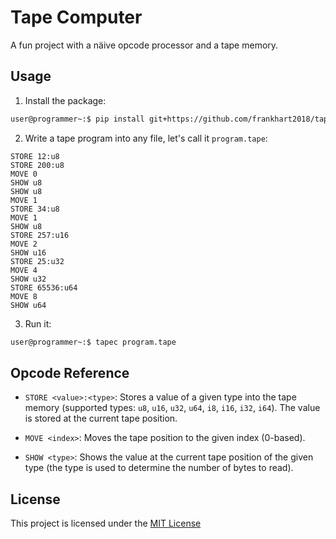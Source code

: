# Tape Computer

A fun project with a näive opcode processor and a tape memory.

## Usage

1. Install the package:

```bash
user@programmer~:$ pip install git+https://github.com/frankhart2018/tape-computer.git
```

2. Write a tape program into any file, let's call it `program.tape`:

```
STORE 12:u8
STORE 200:u8
MOVE 0
SHOW u8
SHOW u8
MOVE 1
STORE 34:u8
MOVE 1
SHOW u8
STORE 257:u16
MOVE 2
SHOW u16
STORE 25:u32
MOVE 4
SHOW u32
STORE 65536:u64
MOVE 8
SHOW u64
```

3. Run it:

```bash
user@programmer~:$ tapec program.tape
```

## Opcode Reference

- `STORE <value>:<type>`: Stores a value of a given type into the tape memory (supported types: `u8`, `u16`, `u32`, `u64`, `i8`, `i16`, `i32`, `i64`). The value is stored at the current tape position.

- `MOVE <index>`: Moves the tape position to the given index (0-based).

- `SHOW <type>`: Shows the value at the current tape position of the given type (the type is used to determine the number of bytes to read).

## License

This project is licensed under the [MIT License](https://github.com/frankhart2018/tape-computer/blob/master/LICENSE.md)